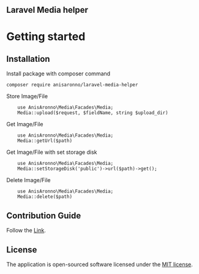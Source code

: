 ## Laravel Media helper

# Getting started

## Installation

Install package with composer command

```
composer require anisaronno/laravel-media-helper
```

Store Image/File

```
    use AnisAronno\Media\Facades\Media;
    Media::upload($request, $fieldName, string $upload_dir)
```

Get Image/File

```
    use AnisAronno\Media\Facades\Media;
    Media::getUrl($path)
```

Get Image/File with set storage disk

```
    use AnisAronno\Media\Facades\Media;
    Media::setStorageDisk('public')->url($path)->get();
```

Delete Image/File

```
    use AnisAronno\Media\Facades\Media;
    Media::delete($path)
```

## Contribution Guide

Follow the [Link](https://github.com/anisAronno/multipurpose-admin-panel-boilerplate/blob/develop/CONTRIBUTING.md).

## License

The application is open-sourced software licensed under the [MIT license](https://opensource.org/licenses/MIT).
